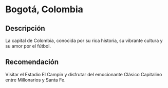 # Bogotá, Colombia

## Descripción
La capital de Colombia, conocida por su rica historia, su vibrante cultura y su amor por el fútbol.

## Recomendación
Visitar el Estadio El Campín y disfrutar del emocionante Clásico Capitalino entre Millonarios y Santa Fe.